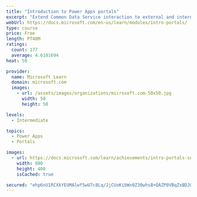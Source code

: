 ```yaml
---
title: "Introduction to Power Apps portals"
excerpt: "Extend Common Data Service interaction to external and internal audiences such as customers, partners, and employees. Use portals to set up an interactive, web-based sales, services, support, and social engagement application platform to connect with customers, engage with communities, manage site content, and empower your channel partners. Empower anyone inside or outside your organization to interact with Common Data Service data by using portals."
webUrl: https://docs.microsoft.com/en-us/learn/modules/intro-portals/
type: course
price: Free
length: PT48M
ratings:
  count: 177
  average: 4.6101694
heat: 50

provider:
  name: Microsoft Learn
  domain: microsoft.com
  images:
    - url: /assets/images/organizations/microsoft.com-50x50.jpg
      width: 50
      height: 50

levels:
  - Intermediate

topics:
  - Power Apps
  - Portals

images:
  - url: https://docs.microsoft.com/learn/achievements/intro-portals-social.png
    width: 800
    height: 400
    isCached: true

secured: "ehp6nU1RCXkYEUMAlwf5wU7c8Lq/JjCUoKibWx0Z30whsB+QAZP0VBqZxBDJOxJkpAi/LZPTMYrLAQZp9Rxv7Gt2bRnKlKMYFkB30q5S0S0lQz59XMVn+SjVmh/Nt86gpM/dO4VOeQ3UnozndYi8V4oOzxM4WHISZ47ixrAdFwl8Yr0EqapBiAF/fQmR5MKLlkeo73gKolNac/dKpj8u8NkSk+R6QS2oZCiqfe3bp/Gp/fyU9BjlOEkqfWwEgYtZU5vU7Zm4JyY48w/sMQsqiE4o+a/6WCwW35FkPGdG6DD9VoqMSOXa8BF6SNfQRddeKXnN5f3qgTdORSJiLOxGyGnBU1u4D0uVYPOr3uK+iofTSb5z1BUoZGQy5IqLgr+Kwf9WWak/geTz3Rb8pXCXx4YOVFi/jm1b5iStaeUetLU=;L8r/UdKMk3VH2EEhHtNiKw=="
---
```


